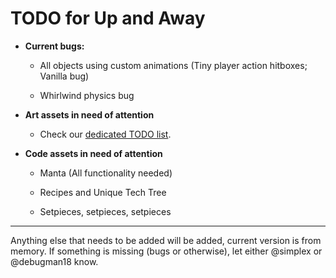 # TODO for Up and Away

+ **Current bugs:**

	+ All objects using custom animations (Tiny player action hitboxes; Vanilla bug)

	+ Whirlwind physics bug

+ **Art assets in need of attention**

	+ Check our [dedicated TODO list](TODO_ART.md).

+ **Code assets in need of attention**

	+ Manta (All functionality needed)

	+ Recipes and Unique Tech Tree

	+ Setpieces, setpieces, setpieces

******

Anything else that needs to be added will be added, current version is from memory. 
If something is missing (bugs or otherwise), let either @simplex or @debugman18 know.

<!--
vim: ft=markdown nofoldenable
-->
